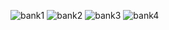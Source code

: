![bank1](https://github.com/kathleenforgiarini/java_bank_system/assets/82175930/f94bdb69-713e-459a-bbff-12351fb83834)
![bank2](https://github.com/kathleenforgiarini/java_bank_system/assets/82175930/5a39962e-fefa-4383-93bb-6189454350a3)
![bank3](https://github.com/kathleenforgiarini/java_bank_system/assets/82175930/5af63af0-bef0-4e86-9a39-6e5cd0c72783)
![bank4](https://github.com/kathleenforgiarini/java_bank_system/assets/82175930/37374487-82ab-4ecc-a25e-8f38116dc0a7)
